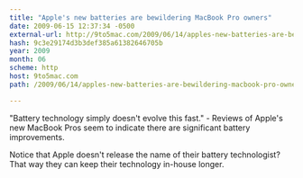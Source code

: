 ```yaml
---
title: "Apple's new batteries are bewildering MacBook Pro owners"
date: 2009-06-15 12:37:34 -0500
external-url: http://9to5mac.com/2009/06/14/apples-new-batteries-are-bewildering-macbook-pro-owners/
hash: 9c3e29174d3b3def385a61382646705b
year: 2009
month: 06
scheme: http
host: 9to5mac.com
path: /2009/06/14/apples-new-batteries-are-bewildering-macbook-pro-owners/

---
```


"Battery technology simply doesn't evolve this fast." - Reviews of Apple's new MacBook Pros seem to indicate there are significant battery improvements.







Notice that Apple doesn't release the name of their battery technologist?  That way they can keep their technology in-house longer.

